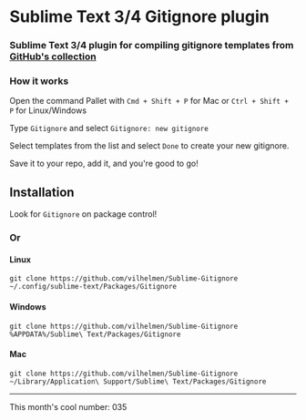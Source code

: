 # Sublime Text 3/4 Gitignore plugin

### Sublime Text 3/4 plugin for compiling gitignore templates from [GitHub's collection](https://github.com/github/gitignore)

### How it works
Open the command Pallet with ```Cmd + Shift + P``` for Mac or ```Ctrl + Shift + P``` for Linux/Windows

Type ```Gitignore``` and select ```Gitignore: new gitignore```

Select templates from the list and select `Done` to create your new gitignore.

Save it to your repo, add it, and you're good to go!

## Installation

Look for `Gitignore` on package control!

### Or

#### Linux

```
git clone https://github.com/vilhelmen/Sublime-Gitignore ~/.config/sublime-text/Packages/Gitignore
```

#### Windows

```
git clone https://github.com/vilhelmen/Sublime-Gitignore %APPDATA%/Sublime\ Text/Packages/Gitignore
```


#### Mac

```
git clone https://github.com/vilhelmen/Sublime-Gitignore ~/Library/Application\ Support/Sublime\ Text/Packages/Gitignore
```

---

This month's cool number: 035
